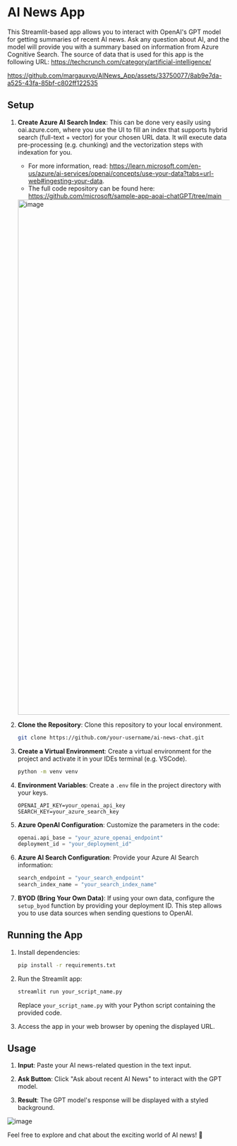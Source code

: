 # AI News App

This Streamlit-based app allows you to interact with OpenAI's GPT model for getting summaries of recent AI news. Ask any question about AI, and the model will provide you with a summary based on information from Azure Cognitive Search. The source of data that is used for this app is the following URL: https://techcrunch.com/category/artificial-intelligence/


https://github.com/margauxvp/AINews_App/assets/33750077/8ab9e7da-a525-43fa-85bf-c802ff122535


## Setup

1. **Create Azure AI Search Index**: This can be done very easily using oai.azure.com, where you use the UI to fill an index that supports hybrid search (full-text + vector) for your chosen URL data. It will execute data pre-processing (e.g. chunking) and the vectorization steps with indexation for you.
   * For more information, read: https://learn.microsoft.com/en-us/azure/ai-services/openai/concepts/use-your-data?tabs=url-web#ingesting-your-data.
   * The full code repository can be found here: https://github.com/microsoft/sample-app-aoai-chatGPT/tree/main

   <img width="1168" alt="image" src="https://github.com/margauxvp/AINewsApp/assets/33750077/02fa4e01-6f43-45dd-922f-32838aabf036">

3. **Clone the Repository**: Clone this repository to your local environment.

    ```bash
    git clone https://github.com/your-username/ai-news-chat.git
    ```

4. **Create a Virtual Environment**: Create a virtual environment for the project and activate it in your IDEs terminal (e.g. VSCode).

    ```bash
    python -m venv venv
    ```
    
5. **Environment Variables**: Create a `.env` file in the project directory with your keys.

    ```plaintext
    OPENAI_API_KEY=your_openai_api_key
    SEARCH_KEY=your_azure_search_key
    ```

6. **Azure OpenAI Configuration**: Customize the parameters in the code:

    ```python
    openai.api_base = "your_azure_openai_endpoint"
    deployment_id = "your_deployment_id"
    ```

7. **Azure AI Search Configuration**: Provide your Azure AI Search information:

    ```python
    search_endpoint = "your_search_endpoint"
    search_index_name = "your_search_index_name"
    ```

8. **BYOD (Bring Your Own Data)**: If using your own data, configure the `setup_byod` function by providing your deployment ID. This step allows you to use data sources when sending questions to OpenAI.

## Running the App

1. Install dependencies:

    ```bash
    pip install -r requirements.txt
    ```

2. Run the Streamlit app:

    ```bash
    streamlit run your_script_name.py
    ```

    Replace `your_script_name.py` with your Python script containing the provided code.

3. Access the app in your web browser by opening the displayed URL.

## Usage

1. **Input**: Paste your AI news-related question in the text input.

2. **Ask Button**: Click "Ask about recent AI News" to interact with the GPT model.

3. **Result**: The GPT model's response will be displayed with a styled background.

![image](https://github.com/margauxvp/AINews_App/assets/33750077/3c190dad-d85e-4445-9cfe-7331c4398cee)

Feel free to explore and chat about the exciting world of AI news! 🤖

